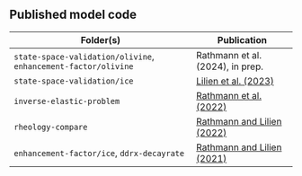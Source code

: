 ## Published model code

| Folder(s) | Publication |
| --- | --- |
| `state-space-validation/olivine`, `enhancement-factor/olivine`| Rathmann et al. (2024), in prep.|
| `state-space-validation/ice`| [Lilien et al. (2023)](https://doi.org/doi:10.1017/jog.2023.78) |
| `inverse-elastic-problem` | [Rathmann et al. (2022)](https://doi.org/10.1098/rspa.2022.0574) |
| `rheology-compare` | [Rathmann and Lilien (2022)](https://doi.org/10.1017/jog.2022.33) |
| `enhancement-factor/ice`, `ddrx-decayrate` | [Rathmann and Lilien (2021)](https://doi.org/10.1017/jog.2021.88) |
